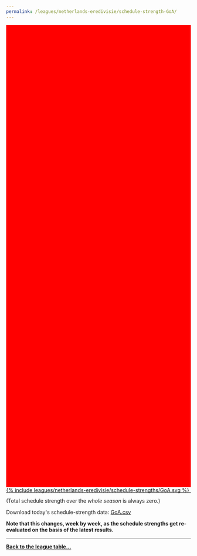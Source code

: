 ```yaml
---
permalink: /leagues/netherlands-eredivisie/schedule-strength-GoA/
---
```


<style>
.svg-wrap {
    background-color:red;
    height:0;
    padding-top:250%; /* 350px/550px */
    position: relative;
}

svg {
    background-color: white;
    height: 100%;
    display:block;
    width: 100%;
    position: absolute;
    top:0;
    left:0;
}
</style>


<div class="svg-wrap">
{% include leagues/netherlands-eredivisie/schedule-strengths/GoA.svg %}
</div>

-----

(Total schedule strength over the *whole season* is always zero.)


Download today's schedule-strength data: [GoA.csv](/assets/leagues/netherlands-eredivisie/2024/schedule-strengths/GoA.csv)

**Note that this changes, week by week, as the schedule strengths get re-evaluated on the
basis of the latest results.**

-----

[**Back to the league table...**](/leagues/netherlands-eredivisie)


